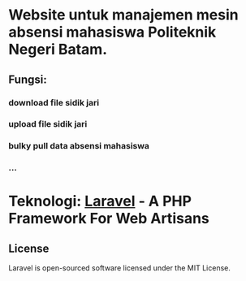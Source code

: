 # Website untuk manajemen mesin absensi mahasiswa Politeknik Negeri Batam. 
## Fungsi:
### download file sidik jari
### upload file sidik jari
### bulky pull data absensi mahasiswa
### ...


# Teknologi: [Laravel](http://laravel.com) - A PHP Framework For Web Artisans
## License

Laravel is open-sourced software licensed under the MIT License.
